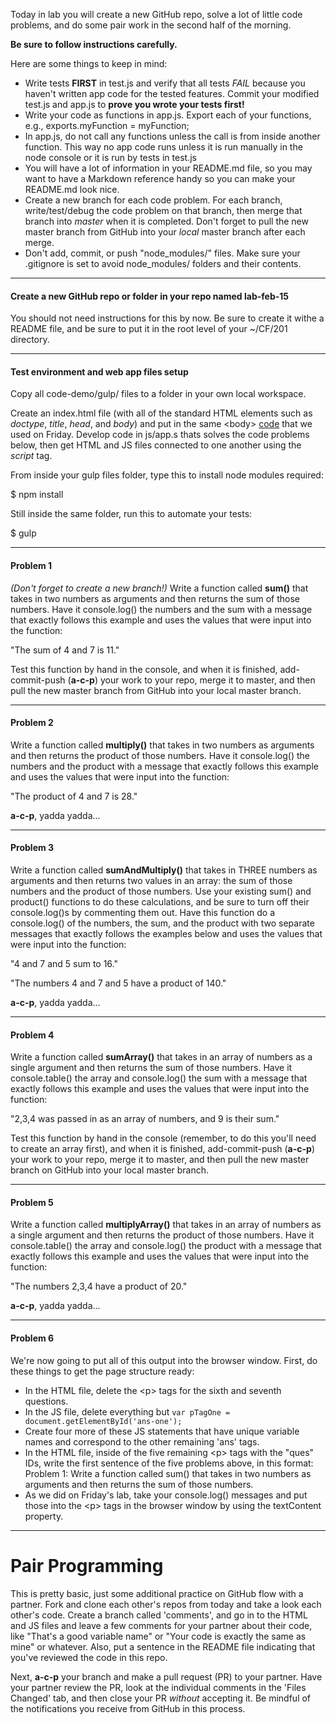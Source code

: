 Today in lab you will create a new GitHub repo, solve a lot of little code problems, and do some pair work in the second half of the morning.

**Be sure to follow instructions carefully.**

Here are some things to keep in mind:

* Write tests **FIRST** in test.js and verify that all tests *FAIL* because you haven't written app code for the tested features. Commit your modified test.js and app.js to **prove you wrote your tests first!**
* Write your code as functions in app.js. Export each of your functions, e.g., exports.myFunction = myFunction;
* In app.js, do not call any functions unless the call is from inside another function. This way no app code runs unless it is run manually in the node console or it is run by tests in test.js
* You will have a lot of information in your README.md file, so you may want to have a Markdown reference handy so you can make your README.md look nice.
* Create a new branch for each code problem. For each branch, write/test/debug the code problem on that branch, then merge that branch into *master* when it is completed. Don't forget to pull the new master branch from GitHub into your *local* master branch after each merge.
* Don't add, commit, or push "node_modules/" files. Make sure your .gitignore is set to avoid node_modules/ folders and their contents.

---
#### Create a new GitHub repo or folder in your repo named lab-feb-15
You should not need instructions for this by now. Be sure to create it withe a README file, and be sure to put it in the root level of your ~/CF/201 directory.

---
#### Test environment and web app files setup
Copy all code-demo/gulp/ files to a folder in your own local workspace.

Create an index.html file (with all of the standard HTML elements such as *doctype*, *title*, *head*, and *body*) and put in the same \<body> [code](https://github.com/codefellows/seattle-201d6/blob/master/week-1/class-05/code-samples-for-lab.html) that we used on Friday.  Develop code in js/app.s thats solves the code problems below, then get HTML and JS files connected to one another using the *script* tag.

From inside your gulp files folder, type this to install node modules required:

  $ npm install

Still inside the same folder, run this to automate your tests:

  $ gulp

---
#### Problem 1
*(Don't forget to create a new branch!)* Write a function called **sum()** that takes in two numbers as arguments and then returns the sum of those numbers. Have it console.log() the numbers and the sum with a message that exactly follows this example and uses the values that were input into the function:

"The sum of 4 and 7 is 11."

Test this function by hand in the console, and when it is finished, add-commit-push (**a-c-p**) your work to your repo, merge it to master, and then pull the new master branch from GitHub into your local master branch.

---
#### Problem 2
Write a function called **multiply()** that takes in two numbers as arguments and then returns the product of those numbers. Have it console.log() the numbers and the product with a message that exactly follows this example and uses the values that were input into the function:

"The product of 4 and 7 is 28."

**a-c-p**, yadda yadda...

---
#### Problem 3
Write a function called **sumAndMultiply()** that takes in THREE numbers as arguments and then returns two values in an array: the sum of those numbers and the product of those numbers. Use your existing sum() and product() functions to do these calculations, and be sure to turn off their console.log()s by commenting them out. Have this function do a console.log() of the numbers, the sum, and the product with two separate messages that exactly follows the examples below and uses the values that were input into the function:

"4 and 7 and 5 sum to 16."

"The numbers 4 and 7 and 5 have a product of 140."

**a-c-p**, yadda yadda...

---
#### Problem 4
Write a function called **sumArray()** that takes in an array of numbers as a single argument and then returns the sum of those numbers. Have it console.table() the array and  console.log() the sum with a message that exactly follows this example and uses the values that were input into the function:

"2,3,4 was passed in as an array of numbers, and 9 is their sum."

Test this function by hand in the console (remember, to do this you'll need to create an array first), and when it is finished, add-commit-push (**a-c-p**) your work to your repo, merge it to master, and then pull the new master branch on GitHub into your local master branch.

---
#### Problem 5
Write a function called **multiplyArray()** that takes in an array of numbers as a single argument and then returns the product of those numbers. Have it console.table() the array and  console.log() the product with a message that exactly follows this example and uses the values that were input into the function:

"The numbers 2,3,4 have a product of 20."

**a-c-p**, yadda yadda...

---
#### Problem 6
We're now going to put all of this output into the browser window. First, do these things to get the page structure ready:

* In the HTML file, delete the \<p> tags for the sixth and seventh questions.
* In the JS file, delete everything but `var pTagOne = document.getElementById('ans-one');`
* Create four more of these JS statements that have unique variable names and correspond to the other remaining 'ans' tags.
* In the HTML file, inside of the five remaining \<p> tags with the "ques" IDs, write the first sentence of the five problems above, in this format: Problem 1: Write a function called sum() that takes in two numbers as arguments and then returns the sum of those numbers.
* As we did on Friday's lab, take your console.log() messages and put those into the \<p> tags in the browser window by using the textContent property.

---
# Pair Programming

This is pretty basic, just some additional practice on GitHub flow with a partner. Fork and clone each other's repos from today and take a look each other's code. Create a branch called 'comments', and go in to the HTML and JS files and leave a few comments for your partner about their code, like "That's a good variable name" or "Your code is exactly the same as mine" or whatever. Also, put a sentence in the README file indicating that you've reviewed the code in this repo.

Next, **a-c-p** your branch and make a pull request (PR) to your partner. Have your partner review the PR, look at the individual comments in the 'Files Changed' tab, and then close your PR *without* accepting it. Be mindful of the notifications you receive from GitHub in this process.

